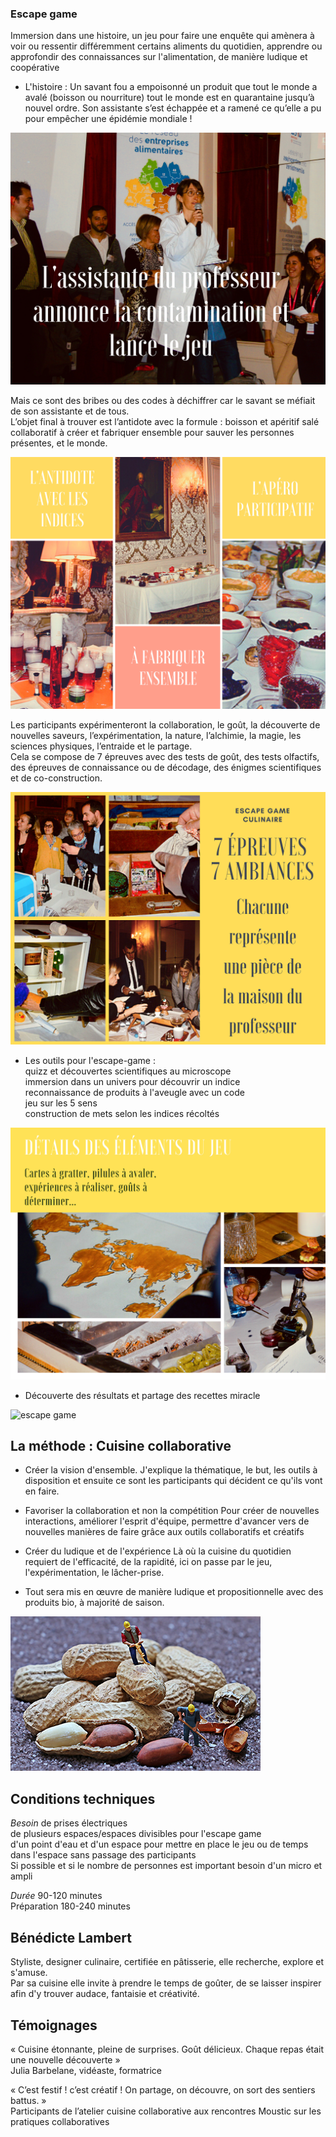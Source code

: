 ### Escape game

Immersion dans une histoire, un jeu pour faire une enquête qui amènera à voir ou ressentir différemment certains aliments du quotidien, apprendre ou approfondir des connaissances sur l'alimentation, de manière ludique et coopérative 

* L'histoire : Un savant fou a empoisonné un produit que tout le monde a avalé (boisson ou nourriture) tout le monde est en quarantaine jusqu’à nouvel ordre. Son assistante s’est échappée et a ramené ce qu’elle a pu pour empêcher une épidémie mondiale ! 

![escape game](https://github.com/bndct-lmbrt/ateliers/raw/master/medias/escape-game1.jpg)  


Mais ce sont des bribes ou des codes à déchiffrer car le savant se méfiait de son assistante et de tous.  
L’objet final à trouver est l’antidote avec la formule : boisson et apéritif salé collaboratif à créer et fabriquer ensemble pour sauver les personnes présentes, et le monde.  

![escape game](https://github.com/bndct-lmbrt/ateliers/raw/master/medias/escape-game2.jpg)  


Les participants expérimenteront la collaboration, le goût, la découverte de nouvelles saveurs, l’expérimentation, la nature, l’alchimie, la magie, les sciences physiques, l’entraide et le partage.  
Cela se compose de 7 épreuves avec des tests de goût, des tests olfactifs, des épreuves de connaissance ou de décodage, des énigmes scientifiques et de co-construction.  

![escape game](https://github.com/bndct-lmbrt/ateliers/raw/master/medias/escape-game3.jpg)

* Les outils pour l'escape-game :    
quizz et découvertes scientifiques au microscope    
immersion dans un univers pour découvrir un indice  
reconnaissance de produits à l'aveugle avec un code  
jeu sur les 5 sens  
construction de mets selon les indices récoltés   

![escape game](https://github.com/bndct-lmbrt/ateliers/raw/master/medias/escape-game4.jpg) 

* Découverte des résultats et partage des recettes miracle  

![escape game](https://github.com/bndct-lmbrt/ateliers/raw/master/medias/escape-game5.jpg)
 


## La méthode  : Cuisine collaborative



*	Créer la vision d'ensemble.
J'explique la thématique, le but, les outils à disposition et ensuite ce sont les participants qui décident ce qu'ils vont en faire.

* Favoriser la collaboration et non la compétition
Pour créer de nouvelles interactions, améliorer l'esprit d'équipe, permettre d'avancer vers de nouvelles manières de faire grâce aux outils collaboratifs et créatifs

* Créer du ludique et de l'expérience
Là où la cuisine du quotidien requiert de l'efficacité, de la rapidité, ici on passe par le jeu, l'expérimentation, le lâcher-prise.

* Tout sera mis en œuvre de manière ludique et propositionnelle avec des produits bio, à majorité de saison.  

 ![travaux](https://github.com/bndct-lmbrt/ateliers/raw/master/medias/travaux-cacahuete.jpg) 
  




## Conditions techniques 

*Besoin*  de prises électriques   
de plusieurs espaces/espaces divisibles pour l'escape game  
d'un point d'eau et d'un espace pour mettre en place le jeu ou de temps dans l'espace sans passage des participants  
Si possible et si le nombre de personnes est important besoin d'un micro et ampli

*Durée*  90-120 minutes  
Préparation 180-240 minutes   

  
  


## Bénédicte Lambert

Styliste, designer culinaire, certifiée en pâtisserie, elle recherche, explore et s'amuse.   
Par sa cuisine elle invite à prendre le temps de goûter, de se laisser inspirer afin d'y trouver audace, fantaisie et créativité.    
  
  
   


##	Témoignages 

« Cuisine étonnante, pleine de surprises. Goût délicieux. Chaque repas était une nouvelle découverte »    
Julia Barbelane, vidéaste, formatrice    


« C’est festif ! c’est créatif ! On partage, on découvre, on sort des sentiers battus. »    
Participants de l’atelier cuisine collaborative aux rencontres Moustic sur les pratiques collaboratives  